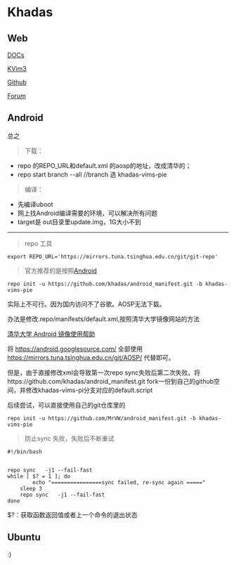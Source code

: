Khadas
=====

Web
----

[DOCs](https://docs.khadas.com/)

[KVim3](https://docs.khadas.com/zh-cn/vim3/index.html)

[Github](https://github.com/khadas)

[Forum](https://forum.khadas.com/)


Android
----

总之

> 下载：

- repo 的REPO_URL和default.xml 的aosp的地址，改成清华的；
- repo start branch --all //branch 选 khadas-vims-pie

> 编译：

- 先编译uboot
- 网上找Android编译需要的环境，可以解决所有问题
- target是 out目录里update.img，1G大小不到

-------------

> repo 工具
	
	export REPO_URL='https://mirrors.tuna.tsinghua.edu.cn/git/git-repo'
	
> 官方推荐的是按照[Android](https://docs.khadas.com/vim3/DownloadAndroidSourceCode.html)

	repo init -u https://github.com/khadas/android_manifest.git -b khadas-vims-pie

实际上不可行。因为国内访问不了谷歌。AOSP无法下载。

办法是修改.repo/manifests/default.xml,按照清华大学镜像网站的方法

[清华大学 Android 镜像使用帮助](https://mirrors.tuna.tsinghua.edu.cn/help/AOSP/)

将 https://android.googlesource.com/ 全部使用 https://mirrors.tuna.tsinghua.edu.cn/git/AOSP/ 代替即可。

但是，由于直接修改xml会导致第一次repo sync失败后第二次失败。将https://github.com/khadas/android_manifest.git fork一份到自己的github空间，并修改khadas-vims-pi分支对应的default.script

后续尝试，可以直接使用自己的git仓库里的

	repo init -u https://github.com/MrVW/android_manifest.git -b khadas-vims-pie

> 防止sync 失败，失败后不断重试


	#!/bin/bash   
	
	
	repo sync   -j1 --fail-fast
	while [ $? = 1 ]; do   
			echo "================sync failed, re-sync again ====="   
		sleep 3   
		repo sync   -j1 --fail-fast
	done


$?：获取函数返回值或者上一个命令的退出状态




Ubuntu
------

:)
